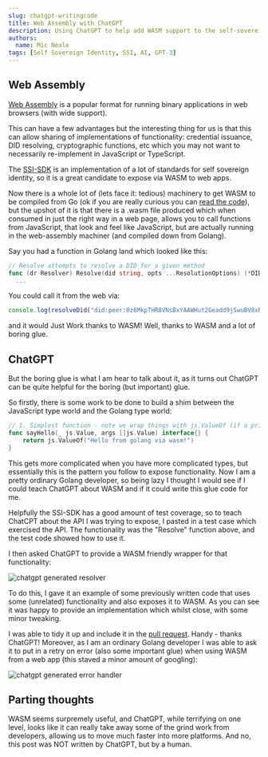 ```yaml
---
slug: chatgpt-writingcode
title: Web Assembly with ChatGPT
description: Using ChatGPT to help add WASM support to the self-sovereign identity SDK
authors:
  name: Mic Neale
tags: [Self Sovereign Identity, SSI, AI, GPT-3]
---
```


<head>
  <meta property="og:title" content="Web Assembly with ChatGPT" />
  <meta property="og:url" content='https://developer.tbd.website/blog/chatgpt-writingcode' />
   <meta name="twitter:card" content="summary" />
  <meta name="twitter:site" content="@tbddev" />
  <meta name="twitter:title" content="Web Assembly with ChatGPT" />
  <meta name="twitter:description" content="Using ChatGPT to help add WASM support to the self-sovereign identity SDK" />
  <link rel="apple-touch-icon" href="https://developer.tbd.website/img/tbd-fav-icon-main.png" />
</head>


## Web Assembly

[Web Assembly](https://webassembly.org/) is a popular format for running binary applications in web browsers (with wide support).

This can have a few advantages but the interesting thing for us is that this can allow sharing of implementations of functionality: credential issuance, DID resolving, cryptographic functions, etc which you may not want to necessarily re-implement in JavaScript or TypeScript.

The [SSI-SDK](https://github.com/TBD54566975/ssi-sdk) is an implementation of a lot of standards for self sovereign identity, so it is a great candidate to expose via WASM to web apps. 

<!--truncate-->

Now there is a whole lot of (lets face it: tedious) machinery to get WASM to be compiled from Go (ok if you are really curious you can [read the code](https://github.com/TBD54566975/ssi-sdk/pull/265/)), but the upshot of it is that there is a .wasm file produced which when consumed in just the right way in a web page, allows you to call functions from JavaScript, that look and feel like JavaScript, but are actually running in the web-assembly machiner (and compiled down from Golang).

Say you had a function in Golang land which looked like this: 

```go
// Resolve attempts to resolve a DID for a given method
func (dr Resolver) Resolve(did string, opts ...ResolutionOptions) (*DIDResolutionResult, error) {
  ...
```

You could call it from the web via:
```javascript
console.log(resolveDid("did:peer:0z6MkpTHR8VNsBxYAAWHut2Geadd9jSwuBV8xRoAnwWsdvktH"));
```

and it would Just Work thanks to WASM! 
Well, thanks to WASM and a lot of boring glue. 


## ChatGPT

But the boring glue is what I am hear to talk about it, as it turns out ChatGPT can be quite helpful for the boring (but important) glue. 

So firstly, there is some work to be done to build a shim between the JavaScript type world and the Golang type world: 

```go
// 1. Simplest function - note we wrap things with js.ValueOf (if a primitive you don't technically need to)
func sayHello(_ js.Value, args []js.Value) interface{} {
	return js.ValueOf("Hello from golang via wasm!")
}
```

This gets more complicated when you have more complicated types, but essentially this is the pattern you follow to expose functionality. Now I am a pretty ordinary Golang developer, so being lazy I thought I would see if I could teach ChatGPT about WASM and if it could write this glue code for me. 

Helpfully the SSI-SDK has a good amount of test coverage, so to teach ChatCPT about the API I was trying to expose, I pasted in a test case which exercised the API. The functionality was the "Resolve" function above, and the test code showed how to use it. 

I then asked ChatGPT to provide a WASM friendly wrapper for that functionality:


![chatgpt generated resolver](/img/chatgpt_resolver.png)

To do this, I gave it an example of some previously written code that uses some (unrelated) functionality and also exposes it to WASM. As you can see it was happy to provide an implementation which whilst close, with some minor tweaking. 

I was able to tidy it up and include it in the [pull request](https://github.com/TBD54566975/ssi-sdk/pull/265). Handy - thanks ChatGPT!
Moreover, as I am an ordinary Golang developer I was able to ask it to put in a retry on error (also some important glue) when using WASM from a web app (this staved a minor amount of googling): 


![chatgpt generated error handler](/img/chatgpt_error.png)


## Parting thoughts

WASM seems surpremely useful, and ChatGPT, while terrifying on one level, looks like it can really take away some of the grind work from developers, allowing us to move much faster into more platforms. And no, this post was NOT written by ChatGPT, but by a human.
